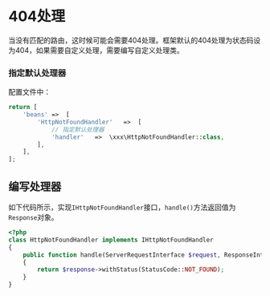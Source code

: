 # 404处理

当没有匹配的路由，这时候可能会需要404处理。框架默认的404处理为状态码设为404，如果需要自定义处理，需要编写自定义处理类。

### 指定默认处理器

配置文件中：

```php
return [
	'beans'	=>	[
		'HttpNotFoundHandler'	=>	[
			// 指定默认处理器
			'handler'	=>	\xxx\HttpNotFoundHandler::class,
		],
	],
];
```

## 编写处理器

如下代码所示，实现`IHttpNotFoundHandler`接口，`handle()`方法返回值为`Response`对象。

```php
<?php
class HttpNotFoundHandler implements IHttpNotFoundHandler
{
	public function handle(ServerRequestInterface $request, ResponseInterface $response): ResponseInterface
	{
		return $response->withStatus(StatusCode::NOT_FOUND);
	}
}
```
